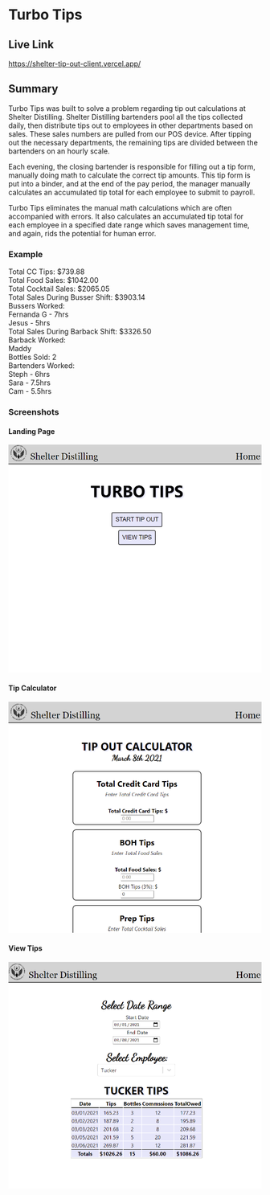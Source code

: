 # Turbo Tips

## Live Link

https://shelter-tip-out-client.vercel.app/

## Summary
Turbo Tips was built to solve a problem regarding tip out calculations at Shelter Distilling. Shelter Distilling bartenders pool all the tips collected daily, then distribute tips out to employees in other departments based on sales. These sales numbers are pulled from our POS device. After tipping out the necessary departments, the remaining tips are divided between the bartenders on an hourly scale.  

Each evening, the closing bartender is responsible for filling out a tip form, manually doing math to calculate the correct tip amounts. This tip form is put into a binder, and at the end of the pay period, the manager manually calculates an accumulated tip total for each employee to submit to payroll.   

Turbo Tips eliminates the manual math calculations which are often accompanied with errors. It also calculates an accumulated tip total for each employee in a specified date range which saves management time, and again, rids the potential for human error.  

### Example
Total CC Tips: $739.88  
Total Food Sales: $1042.00  
Total Cocktail Sales: $2065.05  
Total Sales During Busser Shift: $3903.14  
    Bussers Worked:  
    Fernanda G - 7hrs  
    Jesus - 5hrs  
Total Sales During Barback Shift: $3326.50  
    Barback Worked:  
    Maddy  
    Bottles Sold: 2  
Bartenders Worked:  
    Steph - 6hrs  
    Sara - 7.5hrs  
    Cam - 5.5hrs  


### Screenshots

#### Landing Page
 
![Home Page Screen Shot](./src/images/home-page.png?raw=true "Home Page")

#### Tip Calculator  

![Tip Calculator Screen Shot](./src/images/tip-calculator.png?raw=true "Tip Calculator")

#### View Tips

![View Tips Screen Shot](./src/images/view-tips.png?raw=true "View Tips")



